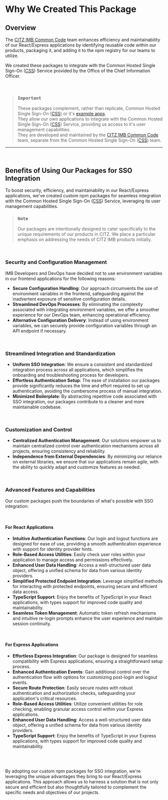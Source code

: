 # Why We Created This Package

## Overview

The [CITZ IMB Common Code] team enhances efficiency and maintainability of our React/Express applications by identifying reusable code within our products, packaging it, and adding it to the npm registry for our teams to utilize.

We created these packages to integrate with the Common Hosted Single Sign-On ([CSS]) Service provided by the Office of the Chief Information Officer.

<br />

> ### `Important`
> These packages complement, rather than replicate, Common Hosted Single Sign-On ([CSS]) or it's [example apps].  
> They allow our own applications to integrate with the Common Hosted Single Sign-On ([CSS]) Service, providing us access to it's user management capabilities.  
> They are developed and maintained by the [CITZ IMB Common Code] team, separate from the Common Hosted Single Sign-On ([CSS]) team.  

---

<br />

## Benefits of Using Our Packages for SSO Integration

To boost security, efficiency, and maintainability in our React/Express applications, we've created custom npm packages for seamless integration with the Common Hosted Single Sign-On ([CSS]) Service, leveraging its user management capabilities.

> ### `Note`
> Our packages are intentionally designed to cater specifically to the unique requirements of our products in CITZ. We place a particular emphasis on addressing the needs of CITZ IMB products initially.

<br />

### Security and Configuration Management
IMB Developers and DevOps have decided not to use environment variables in our frontend applications for the following reasons:

- **Secure Configuration Handling**: Our approach circumvents the use of environment variables in the frontend, safeguarding against the inadvertent exposure of sensitive configuration details.  
- **Streamlined DevOps Processes**: By eliminating the complexity associated with integrating environment variables, we offer a smoother experience for our DevOps team, enhancing operational efficiency.  
- **Alternative Configuration Delivery**: Instead of using environment variables, we can securely provide configuration variables through an API endpoint if necessary.

<br />

### Streamlined Integration and Standardization
- **Uniform SSO Integration**: We ensure a consistent and standardized integration process across all applications, which simplifies the onboarding and troubleshooting process for developers.  
- **Effortless Authentication Setup**: The ease of installation our packages provide significantly reduces the time and effort required to set up authentication, avoiding the cumbersome process of manual integration.  
- **Minimized Boilerplate**: By abstracting repetitive code associated with SSO integration, our packages contribute to a cleaner and more maintainable codebase.

<br />

### Customization and Control
- **Centralized Authentication Management**: Our solutions empower us to maintain centralized control over authentication mechanisms across all projects, ensuring consistency and reliability.  
- **Independence from External Dependencies**: By minimizing our reliance on external libraries, we ensure that our applications remain agile, with the ability to quickly adapt and customize features as needed.

<br />

### Advanced Features and Capabilities
Our custom packages push the boundaries of what's possible with SSO integration:

<br />

#### For React Applications
- **Intuitive Authentication Functions**: Our login and logout functions are designed for ease of use, providing a smooth authentication experience with support for identity provider hints.  
- **Role-Based Access Utilities**: Easily check user roles within your application to manage access and permissions effectively.  
- **Enhanced User Data Handling**: Access a well-structured user data object, offering a unified schema for data from various identity providers.  
- **Simplified Protected Endpoint Integration**: Leverage simplified methods for interacting with protected endpoints, ensuring secure and efficient data access.  
- **TypeScript Support**: Enjoy the benefits of TypeScript in your React applications, with types support for improved code quality and maintainability.  
- **Seamless Token Management**: Automatic token refresh mechanisms and intuitive re-login prompts enhance the user experience and maintain session continuity.

<br />

#### For Express Applications
- **Effortless Express Integration**: Our package is designed for seamless compatibility with Express applications, ensuring a straightforward setup process.  
- **Enhanced Authentication Events**: Gain additional control over the authentication flow with options for customizing post-login and logout events.  
- **Secure Route Protection**: Easily secure routes with robust authentication and authorization checks, safeguarding your application's critical resources.  
- **Role-Based Access Utilities**: Utilize convenient utilities for role checking, enabling granular access control within your Express applications.  
- **Enhanced User Data Handling**: Access a well-structured user data object, offering a unified schema for data from various identity providers.  
- **TypeScript Support**: Enjoy the benefits of TypeScript in your Express applications, with types support for improved code quality and maintainability.

<br /><br />

By adopting our custom npm packages for SSO integration, we're leveraging the unique advantages they bring to our React/Express applications. This approach allows us to harness a solution that is not only secure and efficient but also thoughtfully tailored to complement the specific needs and objectives of our projects.

<!-- Reference links -->

[CSS]: https://bcgov.github.io/sso-requests
[example apps]: https://github.com/bcgov/keycloak-example-apps
[CITZ IMB Common Code]: mailto:citz.codemvp@gov.bc.ca?subject=SSO%20Packages%20Support
